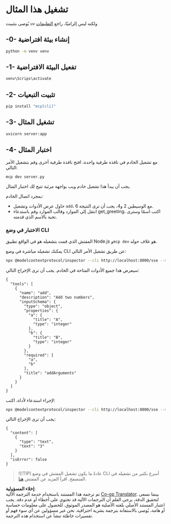 <!--
CO_OP_TRANSLATOR_METADATA:
{
  "original_hash": "69ba3bd502bd743233137bac5539c08b",
  "translation_date": "2025-08-18T13:48:25+00:00",
  "source_file": "03-GettingStarted/05-sse-server/solution/python/README.md",
  "language_code": "ar"
}
-->
# تشغيل هذا المثال

يُوصى بتثبيت `uv` ولكنه ليس إلزاميًا، راجع [التعليمات](https://docs.astral.sh/uv/#highlights)

## -0- إنشاء بيئة افتراضية

```bash
python -m venv venv
```

## -1- تفعيل البيئة الافتراضية

```bash
venv\Scrips\activate
```

## -2- تثبيت التبعيات

```bash
pip install "mcp[cli]"
```

## -3- تشغيل المثال

```bash
uvicorn server:app
```

## -4- اختبار المثال

مع تشغيل الخادم في نافذة طرفية واحدة، افتح نافذة طرفية أخرى وقم بتشغيل الأمر التالي:

```bash
mcp dev server.py
```

يجب أن يبدأ هذا تشغيل خادم ويب بواجهة مرئية تتيح لك اختبار المثال.

بمجرد اتصال الخادم:

- حاول عرض الأدوات وتشغيل `add`، مع الوسيطين 2 و4، يجب أن ترى النتيجة 6.
- انتقل إلى الموارد وقالب الموارد وقم باستدعاء get_greeting، اكتب اسمًا وسترى تحية بالاسم الذي قدمته.

### الاختبار في وضع CLI

المفتش الذي قمت بتشغيله هو في الواقع تطبيق Node.js و`mcp dev` هو غلاف حوله.

يمكنك تشغيله مباشرة في وضع CLI عن طريق تشغيل الأمر التالي:

```bash
npx @modelcontextprotocol/inspector --cli http://localhost:8000/sse --method tools/list
```

سيعرض هذا جميع الأدوات المتاحة في الخادم. يجب أن ترى الإخراج التالي:

```text
{
  "tools": [
    {
      "name": "add",
      "description": "Add two numbers",
      "inputSchema": {
        "type": "object",
        "properties": {
          "a": {
            "title": "A",
            "type": "integer"
          },
          "b": {
            "title": "B",
            "type": "integer"
          }
        },
        "required": [
          "a",
          "b"
        ],
        "title": "addArguments"
      }
    }
  ]
}
```

لإجراء استدعاء لأداة، اكتب:

```bash
npx @modelcontextprotocol/inspector --cli http://localhost:8000/sse --method tools/call --tool-name add --tool-arg a=1 --tool-arg b=2
```

يجب أن ترى الإخراج التالي:

```text
{
  "content": [
    {
      "type": "text",
      "text": "3"
    }
  ],
  "isError": false
}
```

> ![!TIP]
> عادةً ما يكون تشغيل المفتش في وضع CLI أسرع بكثير من تشغيله في المتصفح.
> اقرأ المزيد عن المفتش [هنا](https://github.com/modelcontextprotocol/inspector).

**إخلاء المسؤولية**:  
تم ترجمة هذا المستند باستخدام خدمة الترجمة الآلية [Co-op Translator](https://github.com/Azure/co-op-translator). بينما نسعى لتحقيق الدقة، يرجى العلم أن الترجمات الآلية قد تحتوي على أخطاء أو عدم دقة. يجب اعتبار المستند الأصلي بلغته الأصلية هو المصدر الموثوق. للحصول على معلومات حساسة أو هامة، يُوصى بالاستعانة بترجمة بشرية احترافية. نحن غير مسؤولين عن أي سوء فهم أو تفسيرات خاطئة تنشأ عن استخدام هذه الترجمة.